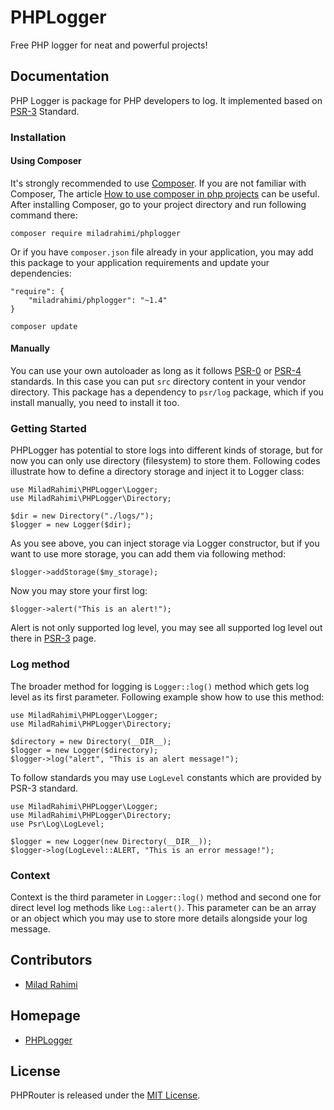 # PHPLogger
Free PHP logger for neat and powerful projects!


## Documentation
PHP Logger is package for PHP developers to log.
It implemented based on [PSR-3](http://www.php-fig.org/psr/psr-3) Standard.

### Installation
#### Using Composer
It's strongly recommended to use [Composer](http://getcomposer.org).
If you are not familiar with Composer, The article
[How to use composer in php projects](http://miladrahimi.com/blog/2015/04/12/how-to-use-composer-in-php-projects)
can be useful.
After installing Composer, go to your project directory and run following command there:

```
composer require miladrahimi/phplogger
```

Or if you have `composer.json` file already in your application,
you may add this package to your application requirements
and update your dependencies:

```
"require": {
    "miladrahimi/phplogger": "~1.4"
}
```

```
composer update
```

#### Manually
You can use your own autoloader as long as it follows [PSR-0](http://www.php-fig.org/psr/psr-0) or
[PSR-4](http://www.php-fig.org/psr/psr-4) standards.
In this case you can put `src` directory content in your vendor directory.
This package has a dependency to `psr/log` package,
which if you install manually,
you need to install it too.

### Getting Started
PHPLogger has potential to store logs into different kinds of storage,
but for now you can only use directory (filesystem) to store them. 
Following codes illustrate how to define a directory storage
and inject it to Logger class:

```
use MiladRahimi\PHPLogger\Logger;
use MiladRahimi\PHPLogger\Directory;

$dir = new Directory("./logs/");
$logger = new Logger($dir);
```

As you see above, you can inject storage via Logger constructor,
but if you want to use more storage,
you can add them via following method:

```
$logger->addStorage($my_storage);
```

Now you may store your first log:

```
$logger->alert("This is an alert!");
```

Alert is not only supported log level,
you may see all supported log level out there in [PSR-3](http://www.php-fig.org/psr/psr-3) page.

### Log method
The broader method for logging is `Logger::log()` method which gets log level as its first parameter.
Following example show how to use this method:

```
use MiladRahimi\PHPLogger\Logger;
use MiladRahimi\PHPLogger\Directory;

$directory = new Directory(__DIR__);
$logger = new Logger($directory);
$logger->log("alert", "This is an alert message!");
```

To follow standards you may use `LogLevel` constants which are provided by PSR-3 standard.

```
use MiladRahimi\PHPLogger\Logger;
use MiladRahimi\PHPLogger\Directory;
use Psr\Log\LogLevel;

$logger = new Logger(new Directory(__DIR__));
$logger->log(LogLevel::ALERT, "This is an error message!");
```

### Context
Context is the third parameter in `Logger::log()` method
and second one for direct level log methods like `Log::alert()`.
This parameter can be an array or an object which you may use to store more details alongside your log message.

## Contributors
*	[Milad Rahimi](http://miladrahimi.com)

## Homepage
*   [PHPLogger](http://miladrahimi.github.io/phplogger)

## License
PHPRouter is released under the [MIT License](http://opensource.org/licenses/mit-license.php).
